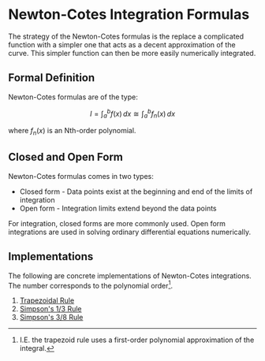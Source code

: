 # Newton-Cotes Integration Formulas

The strategy of the Newton-Cotes formulas is the replace a complicated function with a simpler one that acts as a decent approximation of the curve. This simpler function can then be more easily numerically integrated.

## Formal Definition

Newton-Cotes formulas are of the type:

$$
I = \int_{a}^{b} f(x)\,dx \cong \int_{a}^{b} f_n(x)\,dx
$$

where $f_n(x)$ is an Nth-order polynomial.

## Closed and Open Form

Newton-Cotes formulas comes in two types:

- Closed form - Data points exist at the beginning and end of the limits of integration
- Open form - Integration limits extend beyond the data points

For integration, closed forms are more commonly used. Open form integrations are used in solving ordinary differential equations numerically.

## Implementations

The following are concrete implementations of Newton-Cotes integrations. The number corresponds to the polynomial order[^1].

[^1]: I.E. the trapezoid rule uses a first-order polynomial approximation of the integral.

1. [Trapezoidal Rule](/trapezoidal-rule)
2. [Simpson's 1/3 Rule](/simpons-one-third-rule)
3. [Simpson's 3/8 Rule](/simpons-three-eigths-rule)

